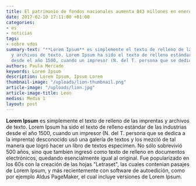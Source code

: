 ```yaml
---
title: El patrimonio de fondos nacionales aumenta 843 millones en enero
date: 2017-02-10 17:11:00 +01:00
categories:
- es
- noticias
tags:
- sobre vdos
summary-text: "**Lorem Ipsum** es simplemente el texto de relleno de las imprentas
  y archivos de texto. Lorem Ipsum ha sido el texto de relleno estándar de las industrias
  desde el año 1500, cuando un impresor (N. del T. persona que se dedica a la imprenta)"
authors: Paula Mercado
keywords: Lorem Ipsum
description: Lorem Ipsum, Ipsum Lorem
thumbnail-image: "/uploads/lion-thumbnail.png"
article-image: "/uploads/lion.jpg"
article-image-title: Leon
medios: Medio 1
layout: post
---
```


**Lorem Ipsum** es simplemente el texto de relleno de las imprentas y archivos de texto. Lorem Ipsum ha sido el texto de relleno estándar de las industrias desde el año 1500, cuando un impresor (N. del T. persona que se dedica a la imprenta) desconocido usó una galería de textos y los mezcló de tal manera que logró hacer un libro de textos especimen. No sólo sobrevivió 500 años, sino que tambien ingresó como texto de relleno en documentos electrónicos, quedando esencialmente igual al original. Fue popularizado en los 60s con la creación de las hojas "Letraset", las cuales contenian pasajes de Lorem Ipsum, y más recientemente con software de autoedición, como por ejemplo Aldus PageMaker, el cual incluye versiones de Lorem Ipsum.